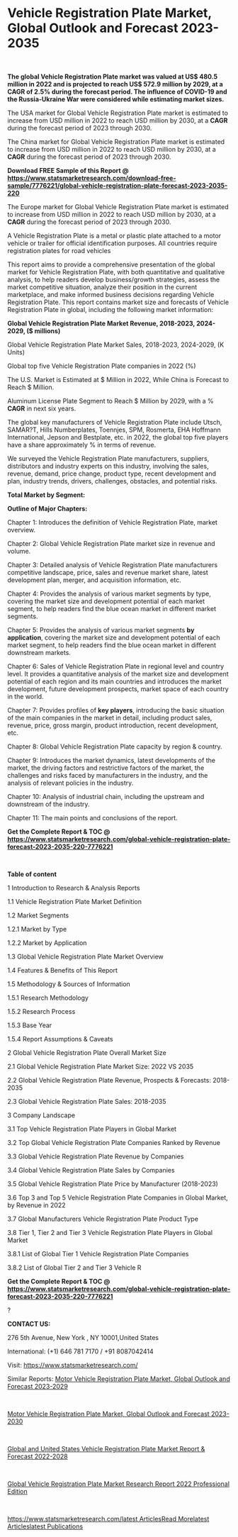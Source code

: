 <h1>Vehicle Registration Plate Market, Global Outlook and Forecast 2023-2035</h1><br/><p><strong>The global Vehicle Registration Plate market was valued at US$ 480.5 million in 2022 and is projected to reach US$ 572.9 million by 2029, at a <strong>CAGR</strong> of 2.5% during the forecast period. The influence of COVID-19 and the Russia-Ukraine War were considered while estimating market sizes.</strong></p>
 
 
 
 <p>The USA market for Global Vehicle Registration Plate market is estimated to increase from USD million in 2022 to reach USD million by 2030, at a <strong>CAGR</strong> during the forecast period of 2023 through 2030.</p>
 
 
 
 <p>The China market for Global Vehicle Registration Plate market is estimated to increase from USD million in 2022 to reach USD million by 2030, at a <strong>CAGR</strong> during the forecast period of 2023 through 2030.</p>
 
 
 
 <p><strong>Download FREE Sample of this Report @ <a href="https://www.statsmarketresearch.com/download-free-sample/7776221/global-vehicle-registration-plate-forecast-2023-2035-220">https://www.statsmarketresearch.com/download-free-sample/7776221/global-vehicle-registration-plate-forecast-2023-2035-220</a></strong></p>
 
 
 
 <p>The Europe market for Global Vehicle Registration Plate market is estimated to increase from USD million in 2022 to reach USD million by 2030, at a <strong>CAGR</strong> during the forecast period of 2023 through 2030.</p>
 
 
 
 <p>A Vehicle Registration Plate is a metal or plastic plate attached to a motor vehicle or trailer for official identification purposes. All countries require registration plates for road vehicles</p>
 
 
 
 <p>This report aims to provide a comprehensive presentation of the global market for Vehicle Registration Plate, with both quantitative and qualitative analysis, to help readers develop business/growth strategies, assess the market competitive situation, analyze their position in the current marketplace, and make informed business decisions regarding Vehicle Registration Plate. This report contains market size and forecasts of Vehicle Registration Plate in global, including the following market information:</p>
 
 
 
 <p><strong>Global Vehicle Registration Plate Market Revenue, 2018-2023, 2024-2029, ($ millions)</strong></p>
 
 
 
 <p>Global Vehicle Registration Plate Market Sales, 2018-2023, 2024-2029, (K Units)</p>
 
 
 
 <p>Global top five Vehicle Registration Plate companies in 2022 (%)</p>
 
 
 
 <p>The U.S. Market is Estimated at $ Million in 2022, While China is Forecast to Reach $ Million.</p>
 
 
 
 <p>Aluminum License Plate Segment to Reach $ Million by 2029, with a % <strong>CAGR</strong> in next six years.</p>
 
 
 
 <p>The global key manufacturers of Vehicle Registration Plate include Utsch, SAMAR?T, Hills Numberplates, Toennjes, SPM, Rosmerta, EHA Hoffmann International, Jepson and Bestplate, etc. in 2022, the global top five players have a share approximately % in terms of revenue.</p>
 
 
 
 <p>We surveyed the Vehicle Registration Plate manufacturers, suppliers, distributors and industry experts on this industry, involving the sales, revenue, demand, price change, product type, recent development and plan, industry trends, drivers, challenges, obstacles, and potential risks.</p>
 
 
 
 <p><strong>Total Market by Segment:</strong></p>
 
 
 
 <p><strong>Outline of Major Chapters:</strong></p>
 
 
 
 <p>Chapter 1: Introduces the definition of Vehicle Registration Plate, market overview.</p>
 
 
 
 <p>Chapter 2: Global Vehicle Registration Plate market size in revenue and volume.</p>
 
 
 
 <p>Chapter 3: Detailed analysis of Vehicle Registration Plate manufacturers competitive landscape, price, sales and revenue market share, latest development plan, merger, and acquisition information, etc.</p>
 
 
 
 <p>Chapter 4: Provides the analysis of various market segments by type, covering the market size and development potential of each market segment, to help readers find the blue ocean market in different market segments.</p>
 
 
 
 <p>Chapter 5: Provides the analysis of various market segments <strong>by application</strong>, covering the market size and development potential of each market segment, to help readers find the blue ocean market in different downstream markets.</p>
 
 
 
 <p>Chapter 6: Sales of Vehicle Registration Plate in regional level and country level. It provides a quantitative analysis of the market size and development potential of each region and its main countries and introduces the market development, future development prospects, market space of each country in the world.</p>
 
 
 
 <p>Chapter 7: Provides profiles of <strong>key players</strong>, introducing the basic situation of the main companies in the market in detail, including product sales, revenue, price, gross margin, product introduction, recent development, etc.</p>
 
 
 
 <p>Chapter 8: Global Vehicle Registration Plate capacity by region & country.</p>
 
 
 
 <p>Chapter 9: Introduces the market dynamics, latest developments of the market, the driving factors and restrictive factors of the market, the challenges and risks faced by manufacturers in the industry, and the analysis of relevant policies in the industry.</p>
 
 
 
 <p>Chapter 10: Analysis of industrial chain, including the upstream and downstream of the industry.</p>
 
 
 
 <p>Chapter 11: The main points and conclusions of the report.</p>
 
 
 
 <div><b>Get the Complete Report & TOC @ <a href="https://www.statsmarketresearch.com/global-vehicle-registration-plate-forecast-2023-2035-220-7776221">https://www.statsmarketresearch.com/global-vehicle-registration-plate-forecast-2023-2035-220-7776221</a></b></div>
 
 
 
 <p><br />
 
 <b>Table of content</b></p>
 
 
 
 <p>1 Introduction to Research & Analysis Reports<br />
 
 1.1 Vehicle Registration Plate Market Definition<br />
 
 1.2 Market Segments<br />
 
 1.2.1 Market by Type<br />
 
 1.2.2 Market by Application<br />
 
 1.3 Global Vehicle Registration Plate Market Overview<br />
 
 1.4 Features & Benefits of This Report<br />
 
 1.5 Methodology & Sources of Information<br />
 
 1.5.1 Research Methodology<br />
 
 1.5.2 Research Process<br />
 
 1.5.3 Base Year<br />
 
 1.5.4 Report Assumptions & Caveats<br />
 
 2 Global Vehicle Registration Plate Overall Market Size<br />
 
 2.1 Global Vehicle Registration Plate Market Size: 2022 VS 2035<br />
 
 2.2 Global Vehicle Registration Plate Revenue, Prospects & Forecasts: 2018-2035<br />
 
 2.3 Global Vehicle Registration Plate Sales: 2018-2035<br />
 
 3 Company Landscape<br />
 
 3.1 Top Vehicle Registration Plate Players in Global Market<br />
 
 3.2 Top Global Vehicle Registration Plate Companies Ranked by Revenue<br />
 
 3.3 Global Vehicle Registration Plate Revenue by Companies<br />
 
 3.4 Global Vehicle Registration Plate Sales by Companies<br />
 
 3.5 Global Vehicle Registration Plate Price by Manufacturer (2018-2023)<br />
 
 3.6 Top 3 and Top 5 Vehicle Registration Plate Companies in Global Market, by Revenue in 2022<br />
 
 3.7 Global Manufacturers Vehicle Registration Plate Product Type<br />
 
 3.8 Tier 1, Tier 2 and Tier 3 Vehicle Registration Plate Players in Global Market<br />
 
 3.8.1 List of Global Tier 1 Vehicle Registration Plate Companies<br />
 
 3.8.2 List of Global Tier 2 and Tier 3 Vehicle R</p>
 
 
 
 <div><b>Get the Complete Report & TOC @ <a href="https://www.statsmarketresearch.com/global-vehicle-registration-plate-forecast-2023-2035-220-7776221">https://www.statsmarketresearch.com/global-vehicle-registration-plate-forecast-2023-2035-220-7776221</a></b></div>
 
 
 
 <p>? </p>
 
 
 
 <p><b>CONTACT US:</b><br />
 
 276 5th Avenue, New York , NY 10001,United States<br />
 
 International: (+1) 646 781 7170 / +91 8087042414<br />
 
 Visit: <a href="https://www.statsmarketresearch.com/">https://www.statsmarketresearch.com/</a><br />
 
 Similar Reports: <a href="https://www.statsmarketresearch.com/global-vehicle-registration-plate-forecast-2023-2035-220-7776221">Motor Vehicle Registration Plate Market, Global Outlook and Forecast 2023-2029</a><br />
 
 <br />
 
 <a href="https://www.statsmarketresearch.com/global-vehicle-registration-plate-forecast-2023-2035-220-7776221">Motor Vehicle Registration Plate Market, Global Outlook and Forecast 2023-2030</a><br />
 
 <br />
 
 <a href="https://www.statsmarketresearch.com/global-vehicle-registration-plate-forecast-2023-2035-220-7776221">Global and United States Vehicle Registration Plate Market Report & Forecast 2022-2028</a><br />
 
 <br />
 
 <a href="https://www.statsmarketresearch.com/global-vehicle-registration-plate-forecast-2023-2035-220-7776221">Global Vehicle Registration Plate Market Research Report 2022 Professional Edition</a><br />
 
 <br />
 
 <a href="https://gyeongbokgung.com">https://www.statsmarketresearch.com/</a><a href="https://hallyeomaritime.com">latest Articles</a><a href="https://jingwansa.com">Read More</a><a href="https://nguoiviet.jp/">latest Articles</a><a href="https://www.intelmarketresearch.com/">latest Publications</a></p>